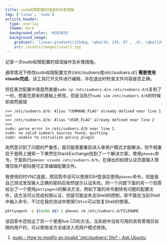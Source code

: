 ```yaml
---
title: sudo权限配置的错误的补救措施
tag: ['linux', 'sudo']
article_header:
  type: overlay
  theme: dark
  background_color: '#203028'
  background_image:
    gradient: 'linear-gradient(135deg, rgba(34, 139, 87 , .4), rgba(139, 34, 139, .4))'
    src: /assets/images/cover1.jpg
---
```


记录一次sudo权限配置的错误操作及补救措施。

<!--more-->

<!-- # 一次sudo权限配置的错误操作及补救 -->

通常情况下修改sudo权限配置文件(/etc/sudoers或/etc/sudoers.d/) **需要使用visudo完成**，该工具打开文件进行编辑，并在退出时检查文件内容是否正确。

但在某次配置中我竟然直接`sudo cp /etc/sudoers.d/a /etc/sudoers.d/b`复制了一份，想着在原来的基础上修改，但是当执行`sudo vim /etc/sudoers.d/b`的时候却突然报错

```
>>> /etc/sudoers.d/b: Alias "COMMAND_FLAG" already defined near line 1 <<<
>>> /etc/sudoers.d/b: Alias "USER_FLAG" already defined near line 2 <<<
sudo: parse error in /etc/sudoers.d/b near line 1
sudo: no valid sudoers sources found, quitting
sudo: unable to initialize policy plugin
```

突然意识到了问题的严重性，我可能需要重启进入单用户模式才能解决。但不相重启于是网上搜索一下果然在StackExchange找到了一个解决方案，使用`pkexec`命令。于是执行`pkexec visudo /etc/sudoers.d/b`，在弹出的权限认证页面输入管理员账户密码便可正常编辑配置文件。

我使用的时VNC连接，原回答中说可以使用SSH登录后使用`pkexec`命令，但是我自己测试发现输入正确的密码后依然提示认证失败。同一个问题下面的另一个回答给出了一个使用`pkttyagent`的解决方法，例如下面的命令删除有问题的配置文件，该方法可以完成权限认证，但是可能会失去Shell的控制，即不能在当前Shell中输入命令，不过在我的测试中使用Ctrl+c可以恢复Shell的使用。

```sh
pkttyagent -p $(echo $$) | pkexec rm /etc/sudoers.d/FILENAME
```

该回答中还给出了另一个使用live CD的方法，当系统中没有可用的具有管理员权限的用户时，可以使用该方法或进入但用户模式修改。

1. [sudo - How to modify an invalid '/etc/sudoers' file? - Ask Ubuntu](https://askubuntu.com/questions/73864/how-to-modify-an-invalid-etc-sudoers-file)
